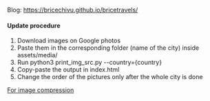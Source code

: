 Blog: https://bricechivu.github.io/bricetravels/

#### Update procedure
1. Download images on Google photos
2. Paste them in the corresponding folder (name of the city) inside assets/media/
3. Run python3 print_img_src.py  --country={country}
4. Copy-paste the output in index.html
5. Change the order of the pictures only after the whole city is done


[For image compression](https://github.com/calibreapp/image-actions?tab=readme-ov-file)